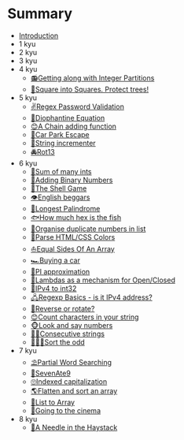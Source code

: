 # Summary

* [Introduction](README.md)
* 1 kyu
* 2 kyu
* 3 kyu
* 4 kyu
    * [📻Getting along with Integer Partitions](4-kyu/getting-along-with-integer-partitions.md)
    * [🔲Square into Squares. Protect trees!](4-kyu/square-into-squares-protect-trees.md)
* 5 kyu
    * [✌️Regex Password Validation](5-kyu/regex-password-validation.md)
    * [🏩Diophantine Equation](5-kyu/diophantine-equation.md)
    * [😊A Chain adding function](5-kyu/diophantine-equation.md)
    * [🐒Car Park Escape](5-kyu/car-park-escape.md)
    * [🙈String incrementer](5-kyu/string-incrementer.md)
    * [🚔Rot13](5-kyu/rot13-1.md)    
* 6 kyu
    * [🐶Sum of many ints](6-kyu/sum-of-many-ints.md)
    * [💖Adding Binary Numbers](6-kyu/adding-binary-numbers.md)
    * [🔮The Shell Game](6-kyu/the-shell-game.md)
    * [👁️English beggars](6-kyu/english-beggars.md)
    * [👀Longest Palindrome](6-kyu/longest-palindrome.md)
    * [🐟How much hex is the fish](6-kyu/how-much-hex-is-the-fish.md)
    * [🍥Organise duplicate numbers in list](6-kyu/organise-duplicate-numbers-in-list.md)
    * [🍇Parse HTML/CSS Colors](6-kyu/parse-html-slash-css-colors.md)
    * [⛵Equal Sides Of An Array](6-kyu/equal-sides-of-an-array.md)
    * [🏎️Buying a car](6-kyu/buying-a-car.md)
    * [🏴󠁢󠁲󠁰󠁩󠁿PI approximation](6-kyu/pi-approximation.md)
    * [🚪Lambdas as a mechanism for Open/Closed](6-kyu/lambdas-as-a-mechanism-for-open-slash-closed.md)
    * [🚈IPv4 to int32](6-kyu/ipv4-to-int32.md)
    * [🖧Regexp Basics - is it IPv4 address?](6-kyu/regexp-basics-is-it-ipv4-address.md)
    * [🤔Reverse or rotate?](6-kyu/reverse-or-rotate.md)
    * [😊Count characters in your string](6-kyu/count-characters-in-your-string.md)
    * [🐵Look and say numbers](6-kyu/look-and-say-numbers.md)
    * [👩🏽Consecutive strings](6-kyu/consecutive-strings.md)
    * [👯🏿‍♂️Sort the odd](6-kyu/sort-the-odd.md)
* 7 kyu
    * [⛱️Partial Word Searching](7-kyu/partial-word-searching.md)
    * [🔪SevenAte9](7-kyu/sevenate9.md)
    * [🙄Indexed capitalization](7-kyu/indexed-capitalization.md)    
    * [🌎Flatten and sort an array](7-kyu/flatten-and-sort-an-array.md)    
    * [🌟List to Array](7-kyu/list-to-array.md)    
    * [🎉Going to the cinema](7-kyu/going-to-the-cinema.md)    
* 8 kyu
    * [🎂A Needle in the Haystack](8-kyu/a-needle-in-the-haystack.md)

